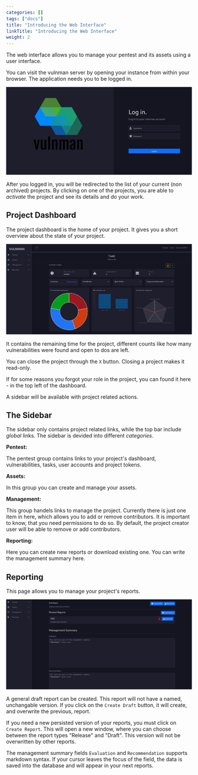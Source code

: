 ```yaml
---
categories: []
tags: ["docs"] 
title: "Introducing the Web Interface"
linkTitle: "Introducing the Web Interface"
weight: 2
---
```



The web interface allows you to manage your pentest and its assets using a user interface.

You can visit the vulnman server by opening your instance from within your browser.
The application needs you to be logged in.

![Login Screen](/attachments/login-web-ui.png)

After you logged in, you will be redirected to the list of your current (non archived) projects.
By clicking on one of the projects, you are able to *activate* the project and see its details and do your work.


## Project Dashboard
The project dashboard is the home of your project.
It gives you a short overview about the state of your project.

![Dashboard](/attachments/web_dashboard.png)

It contains the remaining time for the project, different counts like how many vulnerabilities were found and open to dos are left.

You can close the project through the `X` button.
Closing a project makes it read-only.

If for some reasons you forgot your role in the project, you can found it here - in the top left of the dashboard.

A sidebar will be available with project related actions.


## The Sidebar
The sidebar only contains project related links, while the top bar include *global* links.
The sidebar is devided into different *categories*.

**Pentest:**

The pentest group contains links to your project's dashboard, vulnerabilities, tasks, user accounts and project tokens.

**Assets:**

In this group you can create and manage your assets.

**Management:**

This group handels links to manage the project. Currently there is just one item in here, which allows you to add or remove contributors.
It is important to know, that you need permissions to do so. By default, the project creator user will be able to remove or add contributors.

**Reporting:**

Here you can create new reports or download existing one.
You can write the management summary here.


## Reporting
This page allows you to manage your project's reports.

![Report Management Page](/attachments/reporting-ui.png)

A general draft report can be created. This report will not have a named, unchangable version.
If you click on the `Create Draft` button, it will create, and overwrite the previous, report.

If you need a new persisted version of your reports, you must click on `Create Report`.
This will open a new window, where you can choose between the report types "Release" and "Draft".
This version will not be overwritten by other reports.

The management summary fields `Evaluation` and `Recommendation` supports markdown syntax.
If your cursor leaves the focus of the field, the data is saved into the database and will appear in your next reports.
